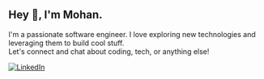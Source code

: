 ## Hey 👋, I'm Mohan.

I'm a passionate software engineer. I love exploring new technologies and leveraging them to build cool stuff.<br/>
Let's connect and chat about coding, tech, or anything else!

<!--[![Website](https://img.shields.io/badge/Website-Visit-brightgreen)](https://mohanvaddi.github.io) -->
[![LinkedIn](https://img.shields.io/badge/LinkedIn-Connect-blue)](https://www.linkedin.com/in/mohanvaddi/)

